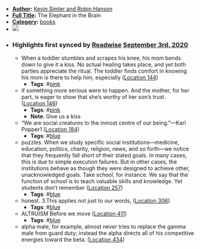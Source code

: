 - **[Author](<Author.md>):** [Kevin Simler and Robin Hanson](<Kevin Simler and Robin Hanson.md>)
- **[Full Title](<Full Title.md>):** The Elephant in the Brain
- **[Category](<Category.md>):** [books](<books.md>)
- ![](https://images-na.ssl-images-amazon.com/images/I/41oOwRGynIL._SL400_.jpg)
- ### Highlights first synced by [Readwise](<Readwise.md>) [September 3rd, 2020](<September 3rd, 2020.md>)
    - When a toddler stumbles and scrapes his knee, his mom bends down to give it a kiss. No actual healing takes place, and yet both parties appreciate the ritual. The toddler finds comfort in knowing his mom is there to help him, especially ([Location 144](https://readwise.io/to_kindle?action=open&asin=B077GZT9Q1&location=144))
        - **Tags**: #[pink](<pink.md>)
    - if something more serious were to happen. And the mother, for her part, is eager to show that she’s worthy of her son’s trust. ([Location 146](https://readwise.io/to_kindle?action=open&asin=B077GZT9Q1&location=146))
        - **Tags**: #[pink](<pink.md>)
        - **Note**: Give us a kiss
    - “We are social creatures to the inmost centre of our being.”—Karl Popper1 ([Location 184](https://readwise.io/to_kindle?action=open&asin=B077GZT9Q1&location=184))
        - **Tags**: #[blue](<blue.md>)
    - puzzles. When we study specific social institutions—medicine, education, politics, charity, religion, news, and so forth—we notice that they frequently fall short of their stated goals. In many cases, this is due to simple execution failures. But in other cases, the institutions behave as though they were designed to achieve other, unacknowledged goals. Take school, for instance. We say that the function of school is to teach valuable skills and knowledge. Yet students don’t remember ([Location 257](https://readwise.io/to_kindle?action=open&asin=B077GZT9Q1&location=257))
        - **Tags**: #[blue](<blue.md>)
    - honest. 3.This applies not just to our words, ([Location 306](https://readwise.io/to_kindle?action=open&asin=B077GZT9Q1&location=306))
        - **Tags**: #[blue](<blue.md>)
    - ALTRUISM Before we move ([Location 411](https://readwise.io/to_kindle?action=open&asin=B077GZT9Q1&location=411))
        - **Tags**: #[blue](<blue.md>)
    - alpha male, for example, almost never tries to replace the gamma male from guard duty; instead the alpha directs all of his competitive energies toward the beta. ([Location 434](https://readwise.io/to_kindle?action=open&asin=B077GZT9Q1&location=434))
